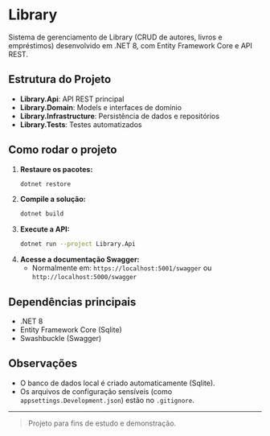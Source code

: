 # Library

Sistema de gerenciamento de Library (CRUD de autores, livros e empréstimos) desenvolvido em .NET 8, com Entity Framework Core e API REST.

## Estrutura do Projeto

- **Library.Api**: API REST principal
- **Library.Domain**: Models e interfaces de domínio
- **Library.Infrastructure**: Persistência de dados e repositórios
- **Library.Tests**: Testes automatizados

## Como rodar o projeto

1. **Restaure os pacotes:**
   ```sh
   dotnet restore
   ```
2. **Compile a solução:**
   ```sh
   dotnet build
   ```
3. **Execute a API:**
   ```sh
   dotnet run --project Library.Api
   ```
4. **Acesse a documentação Swagger:**
   - Normalmente em: `https://localhost:5001/swagger` ou `http://localhost:5000/swagger`

## Dependências principais

- .NET 8
- Entity Framework Core (Sqlite)
- Swashbuckle (Swagger)

## Observações

- O banco de dados local é criado automaticamente (Sqlite).
- Os arquivos de configuração sensíveis (como `appsettings.Development.json`) estão no `.gitignore`.

---

> Projeto para fins de estudo e demonstração.
